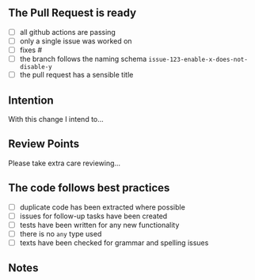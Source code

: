## The Pull Request is ready

- [ ] all github actions are passing
- [ ] only a single issue was worked on
- [ ] fixes #<!-- Your Issue ID here -->
- [ ] the branch follows the naming schema `issue-123-enable-x-does-not-disable-y`
- [ ] the pull request has a sensible title

## Intention

With this change I intend to...
<!-- Please state what the intention of the change is -->

## Review Points

Please take extra care reviewing...
<!-- Please list anything you want to have checked extra carefully -->

## The code follows best practices

- [ ] duplicate code has been extracted where possible
- [ ] issues for follow-up tasks have been created
- [ ] tests have been written for any new functionality
- [ ] there is no `any` type used
- [ ] texts have been checked for grammar and spelling issues

## Notes

<!-- Use this section for any additional information you want to share -->
